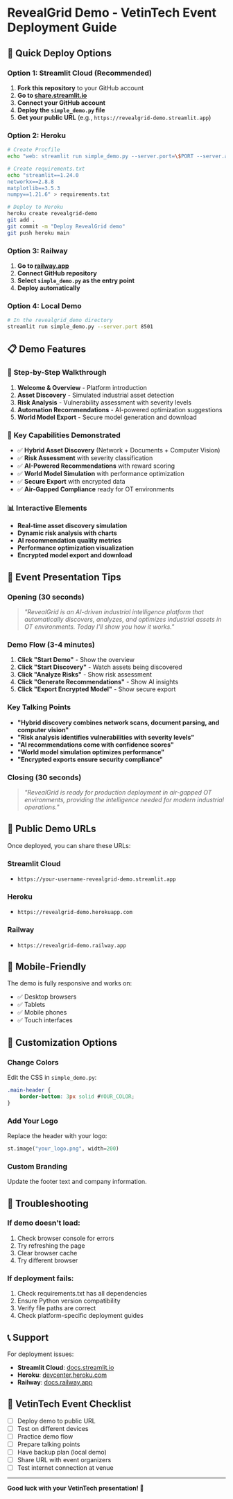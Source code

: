 # RevealGrid Demo - VetinTech Event Deployment Guide

## 🚀 Quick Deploy Options

### Option 1: Streamlit Cloud (Recommended)
1. **Fork this repository** to your GitHub account
2. **Go to [share.streamlit.io](https://share.streamlit.io)**
3. **Connect your GitHub account**
4. **Deploy the `simple_demo.py` file**
5. **Get your public URL** (e.g., `https://revealgrid-demo.streamlit.app`)

### Option 2: Heroku
```bash
# Create Procfile
echo "web: streamlit run simple_demo.py --server.port=\$PORT --server.address=0.0.0.0" > Procfile

# Create requirements.txt
echo "streamlit==1.24.0
networkx==2.8.8
matplotlib==3.5.3
numpy==1.21.6" > requirements.txt

# Deploy to Heroku
heroku create revealgrid-demo
git add .
git commit -m "Deploy RevealGrid demo"
git push heroku main
```

### Option 3: Railway
1. **Go to [railway.app](https://railway.app)**
2. **Connect GitHub repository**
3. **Select `simple_demo.py` as the entry point**
4. **Deploy automatically**

### Option 4: Local Demo
```bash
# In the revealgrid_demo directory
streamlit run simple_demo.py --server.port 8501
```

## 📋 Demo Features

### 🎯 **Step-by-Step Walkthrough**
1. **Welcome & Overview** - Platform introduction
2. **Asset Discovery** - Simulated industrial asset detection
3. **Risk Analysis** - Vulnerability assessment with severity levels
4. **Automation Recommendations** - AI-powered optimization suggestions
5. **World Model Export** - Secure model generation and download

### 🔧 **Key Capabilities Demonstrated**
- ✅ **Hybrid Asset Discovery** (Network + Documents + Computer Vision)
- ✅ **Risk Assessment** with severity classification
- ✅ **AI-Powered Recommendations** with reward scoring
- ✅ **World Model Simulation** with performance optimization
- ✅ **Secure Export** with encrypted data
- ✅ **Air-Gapped Compliance** ready for OT environments

### 📊 **Interactive Elements**
- **Real-time asset discovery simulation**
- **Dynamic risk analysis with charts**
- **AI recommendation quality metrics**
- **Performance optimization visualization**
- **Encrypted model export and download**

## 🎪 Event Presentation Tips

### **Opening (30 seconds)**
> *"RevealGrid is an AI-driven industrial intelligence platform that automatically discovers, analyzes, and optimizes industrial assets in OT environments. Today I'll show you how it works."*

### **Demo Flow (3-4 minutes)**
1. **Click "Start Demo"** - Show the overview
2. **Click "Start Discovery"** - Watch assets being discovered
3. **Click "Analyze Risks"** - Show risk assessment
4. **Click "Generate Recommendations"** - Show AI insights
5. **Click "Export Encrypted Model"** - Show secure export

### **Key Talking Points**
- **"Hybrid discovery combines network scans, document parsing, and computer vision"**
- **"Risk analysis identifies vulnerabilities with severity levels"**
- **"AI recommendations come with confidence scores"**
- **"World model simulation optimizes performance"**
- **"Encrypted exports ensure security compliance"**

### **Closing (30 seconds)**
> *"RevealGrid is ready for production deployment in air-gapped OT environments, providing the intelligence needed for modern industrial operations."*

## 🔗 **Public Demo URLs**

Once deployed, you can share these URLs:

### **Streamlit Cloud**
- `https://your-username-revealgrid-demo.streamlit.app`

### **Heroku**
- `https://revealgrid-demo.herokuapp.com`

### **Railway**
- `https://revealgrid-demo.railway.app`

## 📱 **Mobile-Friendly**
The demo is fully responsive and works on:
- ✅ Desktop browsers
- ✅ Tablets
- ✅ Mobile phones
- ✅ Touch interfaces

## 🎨 **Customization Options**

### **Change Colors**
Edit the CSS in `simple_demo.py`:
```css
.main-header {
    border-bottom: 3px solid #YOUR_COLOR;
}
```

### **Add Your Logo**
Replace the header with your logo:
```python
st.image("your_logo.png", width=200)
```

### **Custom Branding**
Update the footer text and company information.

## 🚨 **Troubleshooting**

### **If demo doesn't load:**
1. Check browser console for errors
2. Try refreshing the page
3. Clear browser cache
4. Try different browser

### **If deployment fails:**
1. Check requirements.txt has all dependencies
2. Ensure Python version compatibility
3. Verify file paths are correct
4. Check platform-specific deployment guides

## 📞 **Support**

For deployment issues:
- **Streamlit Cloud**: [docs.streamlit.io](https://docs.streamlit.io)
- **Heroku**: [devcenter.heroku.com](https://devcenter.heroku.com)
- **Railway**: [docs.railway.app](https://docs.railway.app)

## 🎯 **VetinTech Event Checklist**

- [ ] Deploy demo to public URL
- [ ] Test on different devices
- [ ] Practice demo flow
- [ ] Prepare talking points
- [ ] Have backup plan (local demo)
- [ ] Share URL with event organizers
- [ ] Test internet connection at venue

---

**Good luck with your VetinTech presentation! 🚀** 